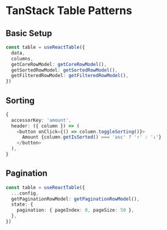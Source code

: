 # TanStack Table Patterns

## Basic Setup
```typescript
const table = useReactTable({
  data,
  columns,
  getCoreRowModel: getCoreRowModel(),
  getSortedRowModel: getSortedRowModel(),
  getFilteredRowModel: getFilteredRowModel(),
})
```

## Sorting
```typescript
{
  accessorKey: 'amount',
  header: ({ column }) => (
    <button onClick={() => column.toggleSorting()}>
      Amount {column.getIsSorted() === 'asc' ? '↑' : '↓'}
    </button>
  ),
}
```

## Pagination
```typescript
const table = useReactTable({
  ...config,
  getPaginationRowModel: getPaginationRowModel(),
  state: {
    pagination: { pageIndex: 0, pageSize: 50 },
  },
})
```
